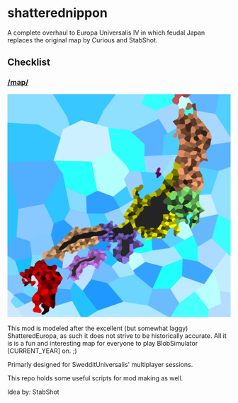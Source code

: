 # shatterednippon
A complete overhaul to Europa Universalis IV in which feudal Japan replaces the original map by Curious and StabShot.

## Checklist
### [/map/](https://github.com/CuriouslyCurious/shatterednippon/blob/master/MAP.md)

![alt tag](https://raw.githubusercontent.com/CuriouslyCurious/shatterednippon/master/shatterednippon/map/provinces.bmp)

This mod is modeled after the excellent (but somewhat laggy) ShatteredEuropa, as such it does not strive to be historically accurate. All it is is a fun and interesting map for everyone to play BlobSimulator [CURRENT_YEAR] on. ;)

Primarly designed for SwedditUniversalis' multiplayer sessions.

This repo holds some useful scripts for mod making as well.

Idea by: StabShot
